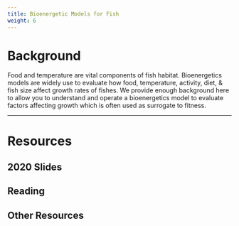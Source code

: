 ```yaml
---
title: Bioenergetic Models for Fish
weight: 6
---
```


# Background

Food and temperature are vital components of fish habitat. Bioenergetics models are widely use to evaluate how food, temperature, activity, diet, & fish size affect growth rates of fishes.  We provide enough background here to allow you to understand and operate a bioenergetics model to evaluate factors affecting growth which is often used as surrogate to fitness.



------
# Resources

## 2020 Slides


## Reading

## Other Resources